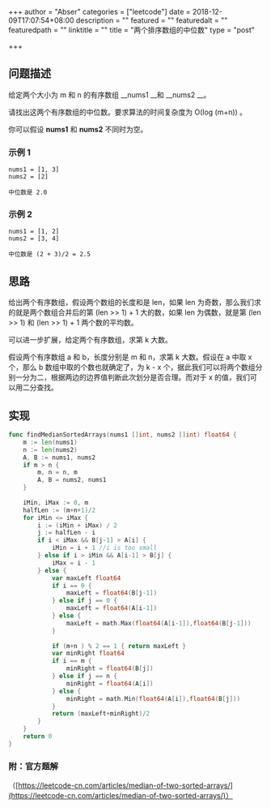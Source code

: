+++
author = "Abser"
categories = ["leetcode"]
date = 2018-12-09T17:07:54+08:00
description = ""
featured = ""
featuredalt = ""
featuredpath = ""
linktitle = ""
title = "两个排序数组的中位数"
type = "post"

+++

## 问题描述

给定两个大小为 m 和 n 的有序数组 __nums1 __和 __nums2 __。

请找出这两个有序数组的中位数。要求算法的时间复杂度为 O(log (m+n)) 。

你可以假设 __nums1__ 和 __nums2__ 不同时为空。

### __示例 1__

```
nums1 = [1, 3]
nums2 = [2]

中位数是 2.0
```

### __示例 2__

```
nums1 = [1, 2]
nums2 = [3, 4]

中位数是 (2 + 3)/2 = 2.5
```

## 思路

给出两个有序数组，假设两个数组的长度和是 len，如果 len 为奇数，那么我们求的就是两个数组合并后的第 (len >> 1) + 1 大的数，如果 len 为偶数，就是第 (len >> 1) 和 (len >> 1) + 1 两个数的平均数。

可以进一步扩展，给定两个有序数组，求第 k 大数。

假设两个有序数组 a 和 b，长度分别是 m 和 n，求第 k 大数。假设在 a 中取 x 个，那么 b 数组中取的个数也就确定了，为 k - x 个，据此我们可以将两个数组分别一分为二，根据两边的边界值判断此次划分是否合理。而对于 x 的值，我们可以用二分查找。

## 实现


```go
func findMedianSortedArrays(nums1 []int, nums2 []int) float64 {
    m := len(nums1)
    n := len(nums2)
    A, B := nums1, nums2
    if m > n {
        m, n = n, m
        A, B = nums2, nums1
    }
    
    iMin, iMax := 0, m
    halfLen := (m+n+1)/2
    for iMin <= iMax {
        i := (iMin + iMax) / 2
        j := halfLen - i
        if i < iMax && B[j-1] > A[i] {
            iMin = i + 1 //i is too small
        } else if i > iMin && A[i-1] > B[j] {
            iMax = i - 1
        } else {
            var maxLeft float64
            if i == 0 {
                maxLeft = float64(B[j-1])
            } else if j == 0 {
                maxLeft = float64(A[i-1])               
            } else {
                maxLeft = math.Max(float64(A[i-1]),float64(B[j-1]))
            }
            
            if (m+n ) % 2 == 1 { return maxLeft }
            var minRight float64
            if i == m { 
                minRight = float64(B[j])
            } else if j == n {
                minRight = float64(A[i])
            } else {
                minRight = math.Min(float64(A[i]),float64(B[j]))
            }
            return (maxLeft+minRight)/2
        }
    }
    return 0
}
```
### 
### 附：官方题解
（[https://leetcode-cn.com/articles/median-of-two-sorted-arrays/](https://leetcode-cn.com/articles/median-of-two-sorted-arrays/)）
### 

